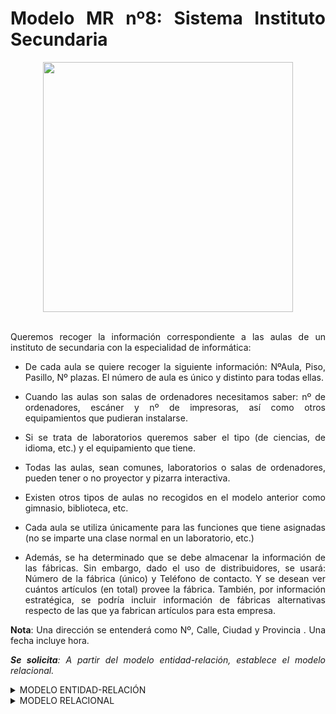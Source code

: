 <div align="justify">

# Modelo MR nº8: Sistema Instituto Secundaria

<div align="center">
<img src="https://github.com/jpexposito/base-datos/raw/main/MR/tareas/tarea8/img/alumnos_clase.png" width="400px"/>
</div>

</br>

Queremos recoger la información correspondiente a las aulas de un instituto de secundaria con la especialidad de informática:

- De cada aula se quiere recoger la siguiente información: NºAula, Piso, Pasillo, Nº plazas. El número de aula es único y distinto para todas ellas.
- Cuando las aulas son salas de ordenadores necesitamos saber: nº de ordenadores, escáner y nº de impresoras, así como otros equipamientos que pudieran instalarse.
- Si se trata de laboratorios queremos saber el tipo (de ciencias, de idioma, etc.) y el equipamiento que tiene.
- Todas las aulas, sean comunes, laboratorios o salas de ordenadores, pueden tener o no proyector y pizarra interactiva.
- Existen otros tipos de aulas no recogidos en el modelo anterior como gimnasio, biblioteca, etc.
- Cada aula se utiliza únicamente para las funciones que tiene asignadas (no se imparte una clase normal en un laboratorio, etc.)

- Además, se ha determinado que se debe almacenar la información de las fábricas. Sin embargo, dado el
uso de distribuidores, se usará: Número de la fábrica (único) y Teléfono de contacto. Y se desean ver cuántos artículos (en total) provee la fábrica. También, por información estratégica, se podría incluir información de fábricas alternativas respecto de las que ya fabrican artículos para esta empresa.

__Nota__: Una dirección se entenderá como Nº, Calle, Ciudad y Provincia . Una fecha incluye hora.

_**Se solicita**: A partir del modelo entidad-relación, establece el modelo relacional._

<details>
<summary>MODELO ENTIDAD-RELACIÓN</summary>

  </br>
  
  <img src="https://github.com/jpexposito/base-datos/raw/main/MR/tareas/tarea8/img/aula-paso-2.drawio.png">
  
  </br>
</details>

<details>
<summary>MODELO RELACIONAL</summary>
  </br>
  
  <img src="">
  
  </br>
</details>


</div>
